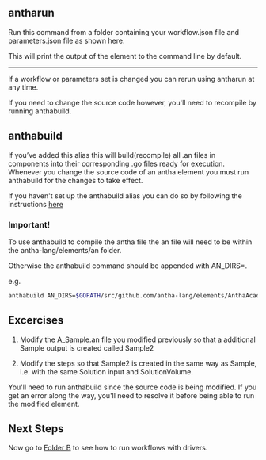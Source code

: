## antharun


Run this command from a folder containing your workflow.json file and parameters.json file
as shown here. 

This will print the output of the element to the command line by default.

________________

If a workflow or parameters set is changed you can rerun using antharun at any time. 

If you need to change the source code however, you'll need to recompile by running anthabuild.


## anthabuild

If you’ve added this alias this will build(recompile) all .an files in components into their corresponding .go files ready for execution. 
Whenever you change the source code of an antha element you must run anthabuild for the changes to take effect.

If you haven't set up the anthabuild alias you can do so by following the instructions [here](../../../../../README.md)

### Important!
To use anthabuild to compile the antha file the an file will need to be within the antha-lang/elements/an folder. 

Otherwise the anthabuild command should be appended with AN_DIRS=<targetdirectory>.

e.g. 
```sh
anthabuild AN_DIRS=$GOPATH/src/github.com/antha-lang/elements/AnthaAcademy
```

## Excercises

1. Modify the A_Sample.an file you modified previously so that a additional Sample output is created called Sample2

2. Modify the steps so that Sample2 is created in the same way as Sample, i.e. with the same Solution input and SolutionVolume.


You'll need to run anthabuild since the source code is being modified. If you get an error along the way, you'll need to resolve it before being able to run the modified element.

## Next Steps

Now go to [Folder B](../B_parallelruns/readme_drivers.md) to see how to run workflows with drivers.
